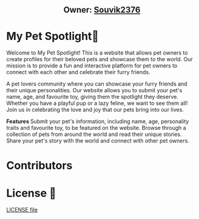 
<h2 align="center"><b>Owner: <a href="https://github.com/Souvik2376">Souvik2376</a></b></h2>

# My Pet Spotlight💫

Welcome to My Pet Spotlight! This is a website that allows pet owners to create profiles for their beloved pets and showcase them to the world. Our mission is to provide a fun and interactive platform for pet owners to connect with each other and celebrate their furry friends.

A pet lovers community where you can showcase your furry friends and their unique personalities. 
Our website allows you to submit your pet's name, age, and favourite toy, giving them the spotlight they deserve. 
Whether you have a playful pup or a lazy feline, we want to see them all! Join us in celebrating the love and joy that our pets bring into our lives.

<strong> Features </strong>
Submit your pet's information, including name, age, personality traits and favourite toy, to be featured on the website.
Browse through a collection of pets from around the world and read their unique stories.
Share your pet's story with the world and connect with other pet owners.


# Contributors
 <!-- 
<a href="https://github.com/gabrysia694/MyPetSpotlight/graphs/contributors">
  <img src="https://contrib.rocks/image?repo=gabrysia694/MyPetSpotlight" />
</a>
-->
# License 📝

<a href="https://github.com/gabrysia694/MyPetSpotlight/blob/main/LICENSE">LICENSE file<a/>



